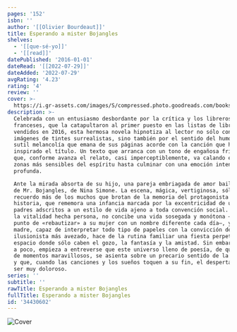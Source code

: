 ```yaml
---
pages: '152'
isbn: ''
author: '[[Olivier Bourdeaut]]'
title: Esperando a mister Bojangles
shelves:
  - '[[que-sé-yo]]'
  - '[[read]]'
datePublished: '2016-01-01'
dateRead: '[[2022-07-29]]'
dateAdded: '2022-07-29'
avgRating: '4.23'
rating: '4'
review: ''
cover: >-
  https://i.gr-assets.com/images/S/compressed.photo.goodreads.com/books/1488300470l/34430602._SY475_.jpg
description: >-
  Celebrada con un entusiasmo desbordante por la crítica y los libreros
  franceses, que la catapultaron al primer puesto en las listas de libros más
  vendidos en 2016, esta hermosa novela hipnotiza al lector no sólo con sus
  imágenes de tintes surrealistas, sino también por el sentido del humor y una
  sutil melancolía que emana de sus páginas acorde con la canción que ha
  inspirado el título. Un texto que arranca con un tono de engañosa frivolidad y
  que, conforme avanza el relato, casi imperceptiblemente, va calando en las
  zonas más sensibles del espíritu hasta culminar con una emoción intensa y
  profunda.  

  Ante la mirada absorta de su hijo, una pareja embriagada de amor baila al son
  de Mr. Bojangles, de Nina Simone. La escena, mágica, vertiginosa, sólo es un
  recuerdo más de los muchos que brotan de la memoria del protagonista de la
  historia, que rememora una infancia marcada por la excentricidad de unos
  padres adscritos a un estilo de vida ajeno a toda convención social. El padre,
  la vitalidad hecha persona, no concibe una vida sosegada y monótona —hasta el
  punto de «rebautizar» a su mujer con un nombre diferente cada día—, y la
  madre, capaz de interpretar todo tipo de papeles con la convicción del
  ilusionista más avezado, hace de la rutina familiar una fiesta perpetua, un
  espacio donde sólo caben el gozo, la fantasía y la amistad. Sin embargo, poco
  a poco, empieza a entreverse que este universo lleno de poesía, de quimeras,
  de momentos maravillosos, se asienta sobre un precario sentido de la realidad,
  y que, cuando las canciones y los sueños toquen a su fin, el despertar puede
  ser muy doloroso.
series: ''
subtitle: ''
rawTitle: Esperando a mister Bojangles
fullTitle: Esperando a mister Bojangles
id: '34430602'
---
```

![Cover](https:&#x2F;&#x2F;i.gr-assets.com&#x2F;images&#x2F;S&#x2F;compressed.photo.goodreads.com&#x2F;books&#x2F;1488300470l&#x2F;34430602._SY475_.jpg)
